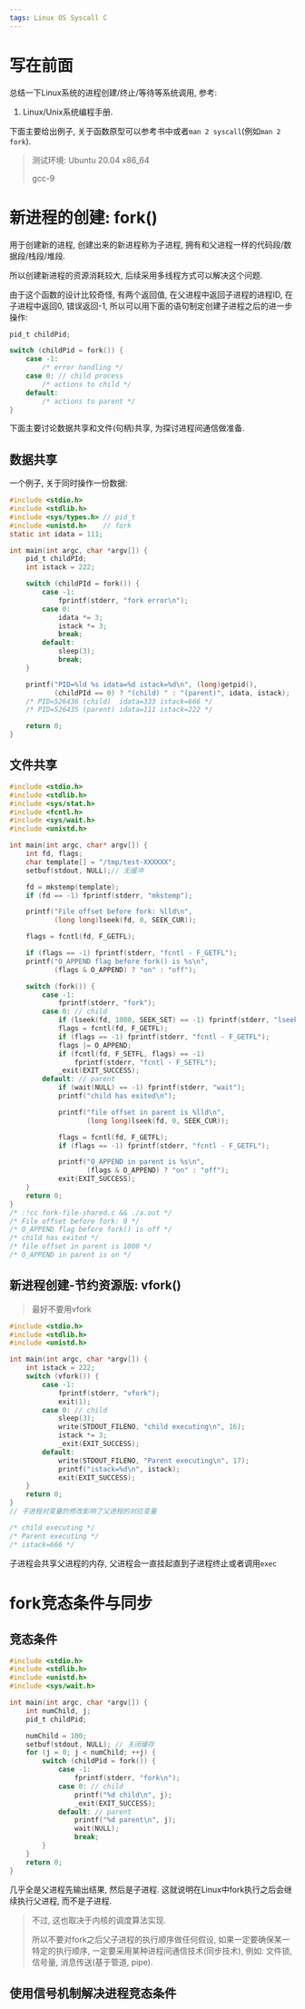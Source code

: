 ```yaml
---
tags: Linux OS Syscall C
---
```


# 写在前面

总结一下Linux系统的进程创建/终止/等待等系统调用, 参考:

1.   Linux/Unix系统编程手册.

下面主要给出例子, 关于函数原型可以参考书中或者`man 2 syscall`(例如`man 2 fork`). 

>   测试环境: Ubuntu 20.04 x86_64
>
>   gcc-9

# 新进程的创建: fork()

用于创建新的进程, 创建出来的新进程称为子进程, 拥有和父进程一样的代码段/数据段/栈段/堆段. 

所以创建新进程的资源消耗较大, 后续采用多线程方式可以解决这个问题.

由于这个函数的设计比较奇怪, 有两个返回值, 在父进程中返回子进程的进程ID, 在子进程中返回0, 错误返回-1, 所以可以用下面的语句制定创建子进程之后的进一步操作: 

```c
pid_t childPid;

switch (childPid = fork()) {
    case -1:
        /* error handling */
    case 0: // child process
        /* actions to child */
    default:
        /* actions to parent */
}
```

下面主要讨论数据共享和文件(句柄)共享, 为探讨进程间通信做准备. 

## 数据共享

一个例子, 关于同时操作一份数据: 

```c
#include <stdio.h>
#include <stdlib.h>
#include <sys/types.h> // pid_t
#include <unistd.h>    // fork
static int idata = 111;

int main(int argc, char *argv[]) {
    pid_t childPId;
    int istack = 222;

    switch (childPId = fork()) {
        case -1:
            fprintf(stderr, "fork error\n");
        case 0:
            idata *= 3;
            istack *= 3;
            break;
        default:
            sleep(3);
            break;
    }

    printf("PID=%ld %s idata=%d istack=%d\n", (long)getpid(),
           (childPId == 0) ? "(child) " : "(parent)", idata, istack);
    /* PID=526436 (child)  idata=333 istack=666 */
    /* PID=526435 (parent) idata=111 istack=222 */

    return 0;
}
```

## 文件共享

```c
#include <stdio.h>
#include <stdlib.h>
#include <sys/stat.h>
#include <fcntl.h>
#include <sys/wait.h>
#include <unistd.h>

int main(int argc, char* argv[]) {
    int fd, flags;
    char template[] = "/tmp/test-XXXXXX";
    setbuf(stdout, NULL);// 无缓冲

    fd = mkstemp(template);
    if (fd == -1) fprintf(stderr, "mkstemp");

    printf("File offset before fork: %lld\n",
           (long long)lseek(fd, 0, SEEK_CUR));

    flags = fcntl(fd, F_GETFL);

    if (flags == -1) fprintf(stderr, "fcntl - F_GETFL");
    printf("O_APPEND flag before fork() is %s\n",
           (flags & O_APPEND) ? "on" : "off");

    switch (fork()) {
        case -1:
            fprintf(stderr, "fork");
        case 0: // child
            if (lseek(fd, 1000, SEEK_SET) == -1) fprintf(stderr, "lseek");
            flags = fcntl(fd, F_GETFL);
            if (flags == -1) fprintf(stderr, "fcntl - F_GETFL");
            flags |= O_APPEND;
            if (fcntl(fd, F_SETFL, flags) == -1)
                fprintf(stderr, "fcntl - F_SETFL");
            _exit(EXIT_SUCCESS);
        default: // parent
            if (wait(NULL) == -1) fprintf(stderr, "wait");
            printf("child has exited\n");

            printf("file offset in parent is %lld\n",
                   (long long)lseek(fd, 0, SEEK_CUR));

            flags = fcntl(fd, F_GETFL);
            if (flags == -1) fprintf(stderr, "fcntl - F_GETFL");

            printf("O_APPEND in parent is %s\n",
                   (flags & O_APPEND) ? "on" : "off");
            exit(EXIT_SUCCESS);
    }
    return 0;
}
/* :!cc fork-file-shared.c && ./a.out */
/* File offset before fork: 0 */
/* O_APPEND flag before fork() is off */
/* child has exited */
/* file offset in parent is 1000 */
/* O_APPEND in parent is on */
```





## 新进程创建-节约资源版: vfork()

>   最好不要用vfork 

```c
#include <stdio.h>
#include <stdlib.h>
#include <unistd.h>

int main(int argc, char *argv[]) {
    int istack = 222;
    switch (vfork()) {
        case -1:
            fprintf(stderr, "vfork");
            exit(1);
        case 0: // child
            sleep(3);
            write(STDOUT_FILENO, "child executing\n", 16);
            istack *= 3;
            _exit(EXIT_SUCCESS);
        default:
            write(STDOUT_FILENO, "Parent executing\n", 17);
            printf("istack=%d\n", istack);
            exit(EXIT_SUCCESS);
    }
    return 0;
}
// 子进程对变量的修改影响了父进程的对应变量

/* child executing */
/* Parent executing */
/* istack=666 */
```

子进程会共享父进程的内存, 父进程会一直挂起直到子进程终止或者调用`exec`







# fork竞态条件与同步



## 竞态条件

```c
#include <stdio.h>
#include <stdlib.h>
#include <unistd.h>
#include <sys/wait.h>

int main(int argc, char *argv[]) {
    int numChild, j;
    pid_t childPid;

    numChild = 100;
    setbuf(stdout, NULL); // 关闭缓存
    for (j = 0; j < numChild; ++j) {
        switch (childPid = fork()) {
            case -1:
                fprintf(stderr, "fork\n");
            case 0: // child
                printf("%d child\n", j);
                _exit(EXIT_SUCCESS);
            default: // parent
                printf("%d parent\n", j);
                wait(NULL);
                break;
        }
    }
    return 0;
}
```

几乎全是父进程先输出结果, 然后是子进程. 这就说明在Linux中fork执行之后会继续执行父进程, 而不是子进程. 

>   不过, 这也取决于内核的调度算法实现. 
>
>   所以不要对fork之后父子进程的执行顺序做任何假设, 如果一定要确保某一特定的执行顺序, 一定要采用某种进程间通信技术(同步技术), 例如: 文件锁, 信号量, 消息传送(基于管道, pipe). 



## 使用信号机制解决进程竞态条件



```c
```

